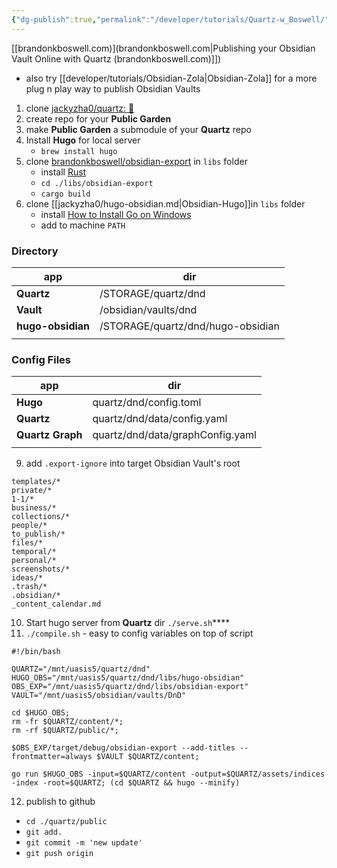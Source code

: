 ```yaml
---
{"dg-publish":true,"permalink":"/developer/tutorials/Quartz-w_Boswell/"}
---
```


[[brandonkboswell.com)](brandonkboswell.com\|Publishing your Obsidian Vault Online with Quartz (brandonkboswell.com)]])

- also try [[developer/tutorials/Obsidian-Zola\|Obsidian-Zola]] for a more plug n play way to publish Obsidian Vaults

1. clone [jackyzha0/quartz: 🌱](https://github.com/jackyzha0/quartz)
2. create repo for your **Public Garden**
3. make **Public Garden** a submodule of your **Quartz** repo 
4. Install **Hugo** for local server
	- `brew install hugo`
5. clone [brandonkboswell/obsidian-export](https://github.com/brandonkboswell/obsidian-export/tree/title_frontmatter) in `libs` folder
	- install [Rust](https://www.rust-lang.org/tools/install)
	- `cd ./libs/obsidian-export`
	- `cargo build`
6. clone [[jackyzha0/hugo-obsidian.md\|Obsidian-Hugo]]in `libs` folder
	- install [How to Install Go on Windows](https://golangdocs.com/install-go-windows)
	- add to machine `PATH`

### Directory
| app           | dir                               |
| ------------- | --------------------------------- |
| **Quartz**        | /STORAGE/quartz/dnd               |
| **Vault**         | /obsidian/vaults/dnd              |
| **hugo-obsidian** | /STORAGE/quartz/dnd/hugo-obsidian |
|               |                                   |

### Config Files
| app          | dir                              |
| ------------ | -------------------------------- |
| **Hugo**         | quartz/dnd/config.toml           |
| **Quartz**       | quartz/dnd/data/config.yaml      |
| **Quartz Graph** | quartz/dnd/data/graphConfig.yaml |
|              |                                  |
9. add `.export-ignore` into target Obsidian Vault's root
```fallback
templates/*
private/*
1-1/*
business/*
collections/*
people/*
to_publish/*
files/*
temporal/*
personal/*
screenshots/*
ideas/*
.trash/*
.obsidian/*
_content_calendar.md
```

10. Start hugo server from **Quartz** dir `./serve.sh`****
11. `./compile.sh` - easy to config variables on top of script
```fallback
#!/bin/bash

QUARTZ="/mnt/uasis5/quartz/dnd"
HUGO_OBS="/mnt/uasis5/quartz/dnd/libs/hugo-obsidian"
OBS_EXP="/mnt/uasis5/quartz/dnd/libs/obsidian-export"
VAULT="/mnt/uasis5/obsidian/vaults/DnD"

cd $HUGO_OBS;
rm -fr $QUARTZ/content/*;
rm -rf $QUARTZ/public/*;

$OBS_EXP/target/debug/obsidian-export --add-titles --frontmatter=always $VAULT $QUARTZ/content;

go run $HUGO_OBS -input=$QUARTZ/content -output=$QUARTZ/assets/indices -index -root=$QUARTZ; (cd $QUARTZ && hugo --minify)
```

12. publish to github
- `cd ./quartz/public`
- `git add.`
- `git commit -m 'new update'`
- `git push origin`
